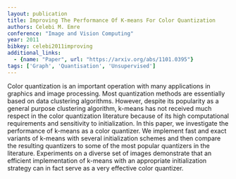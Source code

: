 ```yaml
---
layout: publication
title: Improving The Performance Of K-means For Color Quantization
authors: Celebi M. Emre
conference: "Image and Vision Computing"
year: 2011
bibkey: celebi2011improving
additional_links:
  - {name: "Paper", url: "https://arxiv.org/abs/1101.0395"}
tags: ['Graph', 'Quantisation', 'Unsupervised']
---
```

<p>Color quantization is an important operation with many applications
in graphics and image processing. Most quantization methods are
essentially based on data clustering algorithms. However, despite its
popularity as a general purpose clustering algorithm, k-means has not
received much respect in the color quantization literature because of
its high computational requirements and sensitivity to initialization.
In this paper, we investigate the performance of k-means as a color
quantizer. We implement fast and exact variants of k-means with several
initialization schemes and then compare the resulting quantizers to some
of the most popular quantizers in the literature. Experiments on a
diverse set of images demonstrate that an efficient implementation of
k-means with an appropriate initialization strategy can in fact serve as
a very effective color quantizer.</p>
